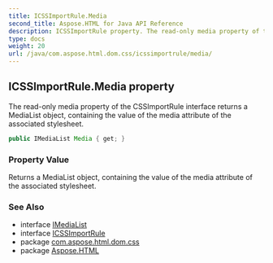 ```yaml
---
title: ICSSImportRule.Media
second_title: Aspose.HTML for Java API Reference
description: ICSSImportRule property. The read-only media property of the CSSImportRule interface returns a MediaList object containing the value of the media attribute of the associated stylesheet
type: docs
weight: 20
url: /java/com.aspose.html.dom.css/icssimportrule/media/
---
```

## ICSSImportRule.Media property

The read-only media property of the CSSImportRule interface returns a MediaList object, containing the value of the media attribute of the associated stylesheet.

```java
public IMediaList Media { get; }
```

### Property Value

Returns a MediaList object, containing the value of the media attribute of the associated stylesheet.

### See Also

* interface [IMediaList](../../imedialist/)
* interface [ICSSImportRule](../)
* package [com.aspose.html.dom.css](../../icssimportrule/)
* package [Aspose.HTML](../../../)
